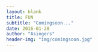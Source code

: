 ```yaml
---
layout: blank
title: FUN
subtitle: "Comingsoon..."
date: 2016-01-28
author: "Asingers"
header-img: "img/comingsoon.jpg"
---
```

